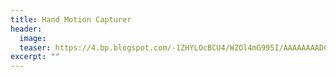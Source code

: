 ```yaml
---
title: Hand Motion Capturer
header:
  image: 
  teaser: https://4.bp.blogspot.com/-1ZHYLOcBCU4/WZOl4mG995I/AAAAAAAADCY/5ZimRJuujp4g9LUk7S0LXNKLkWpRvnnnwCKgBGAs/s1600/DSC_0287.JPG
excerpt: ""
---
```

